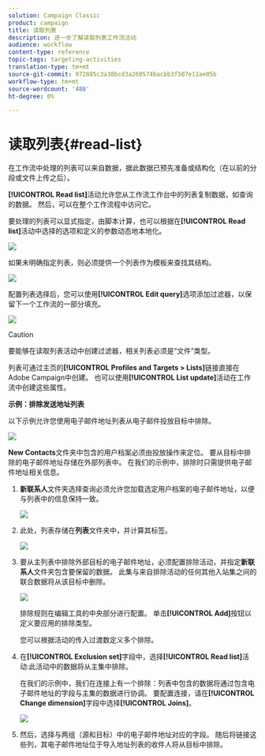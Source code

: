 ```yaml
---
solution: Campaign Classic
product: campaign
title: 读取列表
description: 进一步了解读取列表工作流活动
audience: workflow
content-type: reference
topic-tags: targeting-activities
translation-type: tm+mt
source-git-commit: 972885c3a38bcd3a260574bacbb3f507e11ae05b
workflow-type: tm+mt
source-wordcount: '488'
ht-degree: 0%

---
```



# 读取列表{#read-list}

在工作流中处理的列表可以来自数据，据此数据已预先准备或结构化（在以前的分段或文件上传之后）。

**[!UICONTROL Read list]**&#x200B;活动允许您从工作流工作台中的列表复制数据，如查询的数据。 然后，可以在整个工作流程中访问它。

要处理的列表可以显式指定，由脚本计算，也可以根据在&#x200B;**[!UICONTROL Read list]**&#x200B;活动中选择的选项和定义的参数动态地本地化。

![](assets/list_edit_select_option_01.png)

如果未明确指定列表，则必须提供一个列表作为模板来查找其结构。

![](assets/s_advuser_list_template_select.png)

配置列表选择后，您可以使用&#x200B;**[!UICONTROL Edit query]**&#x200B;选项添加过滤器，以保留下一个工作流的一部分填充。

![](assets/wf_readlist_1.png)

>[!CAUTION]
>
>要能够在读取列表活动中创建过滤器，相关列表必须是“文件”类型。

列表可通过主页的&#x200B;**[!UICONTROL Profiles and Targets > Lists]**&#x200B;链接直接在Adobe Campaign中创建。 也可以使用&#x200B;**[!UICONTROL List update]**&#x200B;活动在工作流中创建这些属性。

**示例：排除发送地址列表**

以下示例允许您使用电子邮件地址列表从电子邮件投放目标中排除。

![](assets/s_advuser_list_read_sample_1.png)

**New Contacts**&#x200B;文件夹中包含的用户档案必须由投放操作来定位。 要从目标中排除的电子邮件地址存储在外部列表中。 在我们的示例中，排除时只需提供电子邮件地址相关信息。

1. **新联系人**&#x200B;文件夹选择查询必须允许您加载选定用户档案的电子邮件地址，以便与列表中的信息保持一致。

   ![](assets/s_advuser_list_read_sample_0.png)

1. 此处，列表存储在&#x200B;**列表**&#x200B;文件夹中，并计算其标签。

   ![](assets/s_advuser_list_read_sample_2.png)

1. 要从主列表中排除外部目标的电子邮件地址，必须配置排除活动，并指定&#x200B;**新联系人**&#x200B;文件夹包含要保留的数据。 此集与来自排除活动的任何其他入站集之间的联合数据将从该目标中删除。

   ![](assets/s_advuser_list_read_sample_3.png)

   排除规则在编辑工具的中央部分进行配置。 单击&#x200B;**[!UICONTROL Add]**&#x200B;按钮以定义要应用的排除类型。

   您可以根据活动的传入过渡数定义多个排除。

1. 在&#x200B;**[!UICONTROL Exclusion set]**&#x200B;字段中，选择&#x200B;**[!UICONTROL Read list]**&#x200B;活动:此活动中的数据将从主集中排除。

   在我们的示例中，我们在连接上有一个排除：列表中包含的数据将通过包含电子邮件地址的字段与主集的数据进行协调。 要配置连接，请在&#x200B;**[!UICONTROL Change dimension]**&#x200B;字段中选择&#x200B;**[!UICONTROL Joins]**。

   ![](assets/s_advuser_list_read_sample_4.png)

1. 然后，选择与两组（源和目标）中的电子邮件地址对应的字段。 随后将链接这些列，其电子邮件地址位于导入地址列表的收件人将从目标中排除。

